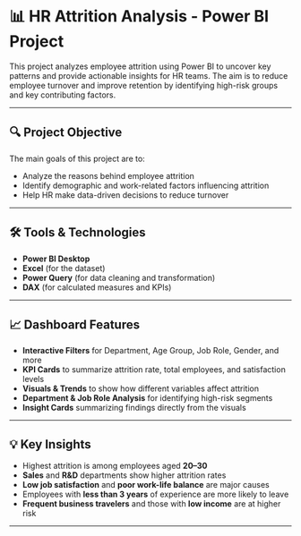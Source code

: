 # 📊 HR Attrition Analysis - Power BI Project

This project analyzes employee attrition using Power BI to uncover key patterns and provide actionable insights for HR teams. The aim is to reduce employee turnover and improve retention by identifying high-risk groups and key contributing factors.

---

## 🔍 Project Objective

The main goals of this project are to:
- Analyze the reasons behind employee attrition
- Identify demographic and work-related factors influencing attrition
- Help HR make data-driven decisions to reduce turnover

---

## 🛠️ Tools & Technologies

- **Power BI Desktop**
- **Excel** (for the dataset)
- **Power Query** (for data cleaning and transformation)
- **DAX** (for calculated measures and KPIs)

---

## 📈 Dashboard Features

- **Interactive Filters** for Department, Age Group, Job Role, Gender, and more
- **KPI Cards** to summarize attrition rate, total employees, and satisfaction levels
- **Visuals & Trends** to show how different variables affect attrition
- **Department & Job Role Analysis** for identifying high-risk segments
- **Insight Cards** summarizing findings directly from the visuals

---

## 💡 Key Insights

- Highest attrition is among employees aged **20–30**
- **Sales** and **R&D** departments show higher attrition rates
- **Low job satisfaction** and **poor work-life balance** are major causes
- Employees with **less than 3 years** of experience are more likely to leave
- **Frequent business travelers** and those with **low income** are at higher risk

---
